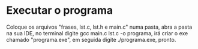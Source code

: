 # Executar o programa
Coloque os arquivos "frases, lst.c, lst.h e main.c" numa pasta, abra a pasta na sua IDE, no terminal digite gcc main.c lst.c -o programa, irá criar o exe chamado "programa.exe", em seguida digite ./programa.exe, pronto.
